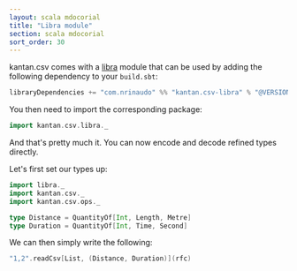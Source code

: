 ```yaml
---
layout: scala mdocorial
title: "Libra module"
section: scala mdocorial
sort_order: 30
---
```

kantan.csv comes with a [libra](https://github.com/to-ithaca/libra) module that can be used
by adding the following dependency to your `build.sbt`:

```scala
libraryDependencies += "com.nrinaudo" %% "kantan.csv-libra" % "@VERSION@"
```

You then need to import the corresponding package:

```scala mdoc:silent
import kantan.csv.libra._
```

And that's pretty much it. You can now encode and decode refined types directly.

Let's first set our types up:

```scala mdoc:silent
import libra._
import kantan.csv._
import kantan.csv.ops._

type Distance = QuantityOf[Int, Length, Metre]
type Duration = QuantityOf[Int, Time, Second]
```

We can then simply write the following:

```scala mdoc
"1,2".readCsv[List, (Distance, Duration)](rfc)
```
